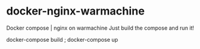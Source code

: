 # docker-nginx-warmachine
Docker compose | nginx on warmachine
Just build the compose and run it!


docker-compose build ; docker-compose up
